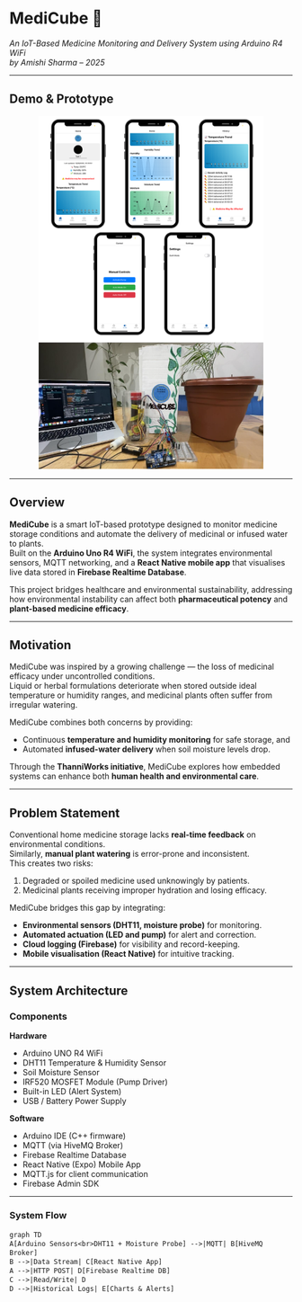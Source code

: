 # MediCube 💊  
*An IoT-Based Medicine Monitoring and Delivery System using Arduino R4 WiFi*  
*by Amishi Sharma – 2025*

---

## Demo & Prototype  

<p align="center">
  <img src="Demo-Prototype/App-Demo.png" width="400" alt="MediCube Mobile App Demo">
  <img src="Demo-Prototype/Medicube-Demo.png" width="400" alt="MediCube IoT Prototype Demo">
</p>



---

## Overview  

**MediCube** is a smart IoT-based prototype designed to monitor medicine storage conditions and automate the delivery of medicinal or infused water to plants.  
Built on the **Arduino Uno R4 WiFi**, the system integrates environmental sensors, MQTT networking, and a **React Native mobile app** that visualises live data stored in **Firebase Realtime Database**.  

This project bridges healthcare and environmental sustainability, addressing how environmental instability can affect both **pharmaceutical potency** and **plant-based medicine efficacy**.

---

## Motivation  

MediCube was inspired by a growing challenge — the loss of medicinal efficacy under uncontrolled conditions.  
Liquid or herbal formulations deteriorate when stored outside ideal temperature or humidity ranges, and medicinal plants often suffer from irregular watering.  

MediCube combines both concerns by providing:
- Continuous **temperature and humidity monitoring** for safe storage, and  
- Automated **infused-water delivery** when soil moisture levels drop.  

Through the **ThanniWorks initiative**, MediCube explores how embedded systems can enhance both **human health and environmental care**.

---

## Problem Statement  

Conventional home medicine storage lacks **real-time feedback** on environmental conditions.  
Similarly, **manual plant watering** is error-prone and inconsistent.  
This creates two risks:
1. Degraded or spoiled medicine used unknowingly by patients.  
2. Medicinal plants receiving improper hydration and losing efficacy.  

MediCube bridges this gap by integrating:
- **Environmental sensors (DHT11, moisture probe)** for monitoring.  
- **Automated actuation (LED and pump)** for alert and correction.  
- **Cloud logging (Firebase)** for visibility and record-keeping.  
- **Mobile visualisation (React Native)** for intuitive tracking.  

---

## System Architecture  

### Components  

**Hardware**  
- Arduino UNO R4 WiFi  
- DHT11 Temperature & Humidity Sensor  
- Soil Moisture Sensor  
- IRF520 MOSFET Module (Pump Driver)  
- Built-in LED (Alert System)  
- USB / Battery Power Supply  

**Software**  
- Arduino IDE (C++ firmware)  
- MQTT (via HiveMQ Broker)  
- Firebase Realtime Database  
- React Native (Expo) Mobile App  
- MQTT.js for client communication  
- Firebase Admin SDK  

---

### System Flow  

```mermaid
graph TD
A[Arduino Sensors<br>DHT11 + Moisture Probe] -->|MQTT| B[HiveMQ Broker]
B -->|Data Stream| C[React Native App]
A -->|HTTP POST| D[Firebase Realtime DB]
C -->|Read/Write| D
D -->|Historical Logs| E[Charts & Alerts]
